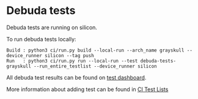 # Debuda tests

Debuda tests are running on silicon.

To run debuda tests locally:
```
Build : python3 ci/run.py build --local-run --arch_name grayskull --device_runner silicon --tag push
Run   : python3 ci/run.py run --local-run --test debuda-tests-grayskull --run_entire_testlist --device_runner silicon
```

All debuda test results can be found on [test dashboard](http://yyz-elk/goto/3ec66739aae83a0ac9242fea29db989d).

More information about adding test can be found in [CI Test Lists](./../../ci/test-lists/README.md)
